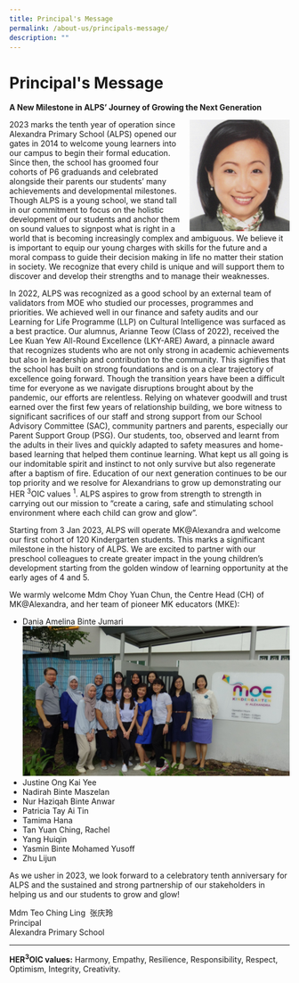 ```yaml
---
title: Principal's Message
permalink: /about-us/principals-message/
description: ""
---
```

# **Principal's Message**




**A New Milestone in ALPS’ Journey of Growing the Next Generation**

<img src="/images/Principal%20Photo.jpg" style="width:180px;height:200px;margin-left:15px;" align = "right">

        

2023 marks the tenth year of operation since Alexandra Primary School (ALPS) opened our gates in 2014 to welcome young learners into our campus to begin their formal education. Since then, the school has groomed four cohorts of P6 graduands and celebrated alongside their parents our students’ many achievements and developmental milestones. Though ALPS is a young school, we stand tall in our commitment to focus on the holistic development of our students and anchor them on sound values to signpost what is right in a world that is becoming increasingly complex and ambiguous. We believe it is important to equip our young charges with skills for the future and a moral compass to guide their decision making in life no matter their station in society. We recognize that every child is unique and will support them to discover and develop their strengths and to manage their weaknesses.   

In 2022, ALPS was recognized as a good school by an external team of validators from MOE who studied our processes, programmes and priorities. We achieved well in our finance and safety audits and our Learning for Life Programme (LLP) on Cultural Intelligence was surfaced as a best practice. Our alumnus, Arianne Teow (Class of 2022), received the Lee Kuan Yew All-Round Excellence (LKY-ARE) Award, a pinnacle award that recognizes students who are not only strong in academic achievements but also in leadership and contribution to the community. This signifies that the school has built on strong foundations and is on a clear trajectory of excellence going forward. Though the transition years have been a difficult time for everyone as we navigate disruptions brought about by the pandemic, our efforts are relentless. Relying on whatever goodwill and trust earned over the first few years of relationship building, we bore witness to significant sacrifices of our staff and strong support from our School Advisory Committee (SAC), community partners and parents, especially our Parent Support Group (PSG). Our students, too, observed and learnt from the adults in their lives and quickly adapted to safety measures and home-based learning that helped them continue learning. What kept us all going is our indomitable spirit and instinct to not only survive but also regenerate after a baptism of fire. Education of our next generation continues to be our top priority and we resolve for Alexandrians to grow up demonstrating our HER         <sup>3</sup>OIC values <sup>1</sup>. ALPS aspires to grow from strength to strength in carrying out our mission to “create a caring, safe and stimulating school environment where each child can grow and glow”.

Starting from 3 Jan 2023, ALPS will operate MK@Alexandra and welcome our first cohort of 120 Kindergarten students. This marks a significant milestone in the history of ALPS. We are excited to partner with our preschool colleagues to create greater impact in the young children’s development starting from the golden window of learning opportunity at the early ages of 4 and 5.

We warmly welcome Mdm Choy Yuan Chun, the Centre Head (CH) of MK@Alexandra, and her team of pioneer MK educators (MKE):

*  Dania Amelina Binte Jumari   ![](/images/School%20Leaders/SLs%20and%20MK%20Team.jpg)
* Justine Ong Kai Yee
* Nadirah Binte Maszelan
* Nur Haziqah Binte Anwar
* Patricia Tay Ai Tin
* Tamima Hana
* Tan Yuan Ching, Rachel
* Yang Huiqin
* Yasmin Binte Mohamed Yusoff
* Zhu Lijun


As we usher in 2023, we look forward to a celebratory tenth anniversary for ALPS and the sustained and strong partnership of our stakeholders in helping us and our students to grow and glow!


  

Mdm Teo Ching Ling  张庆玲   
Principal    
Alexandra Primary School

* * *
**HER<sup>3</sup>OIC values:** Harmony, Empathy, Resilience, Responsibility, Respect, Optimism, Integrity, Creativity.